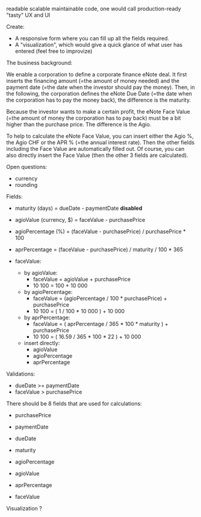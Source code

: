 readable
scalable
maintainable code, one would call production-ready
"tasty" UX and UI

Create:

- A responsive form where you can fill up all the fields required.
- A "visualization", which would give a quick glance of what user has entered (feel free to improvize)

The business background:

We enable a corporation to define a corporate finance eNote deal. It first inserts the financing amount (=the amount of money needed) and the payment date (=the date when the investor should pay the money). Then, in the following, the corporation defines the eNote Due Date (=the date when the corporation has to pay the money back), the difference is the maturity.

Because the investor wants to make a certain profit, the eNote Face Value (=the amount of money the corporation has to pay back) must be a bit higher than the purchase price. The difference is the Agio.

To help to calculate the eNote Face Value, you can insert either the Agio %, the Agio CHF or the APR % (=the annual interest rate).
Then the other fields including the Face Value are automatically filled out. Of course, you can also directly insert the Face Value (then the other 3 fields are calculated).

Open questions:

- currency
- rounding

Fields:

- maturity (days) = dueDate - paymentDate **disabled**

- agioValue (currency, $) = faceValue - purchasePrice
- agioPercentage (%) = (faceValue - purchasePrice) / purchasePrice \* 100
- aprPercentage = (faceValue - purchasePrice) / maturity / 100 \* 365

- faceValue:
  - by agioValue:
    - faceValue = agioValue + purchasePrice
    - 10 100 = 100 + 10 000
  - by agioPercentage:
    - faceValue = (agioPercentage / 100 \* purchasePrice) + purchasePrice
    - 10 100 = ( 1 / 100 \* 10 000 ) + 10 000
  - by aprPercentage:
    - faceValue = ( aprPercentage / 365 \* 100 \* maturity ) + purchasePrice
    - 10 100 = ( 16.59 / 365 \* 100 \* 22 ) + 10 000
  - insert directly:
    - agioValue
    - agioPercentage
    - aprPercentage

Validations:

- dueDate >= paymentDate
- faceValue > purchasePrice

There should be 8 fields that are used for calculations:

- purchasePrice
- paymentDate
- dueDate
- maturity

- agioPercentage
- agioValue
- aprPercentage
- faceValue

Visualization ?
